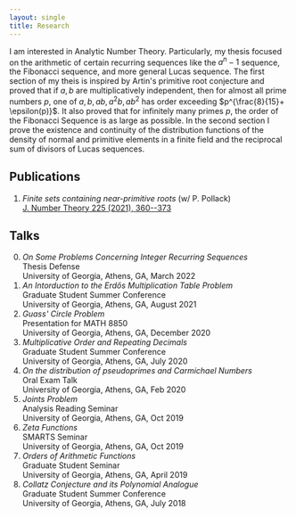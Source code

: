 ```yaml
---
layout: single
title: Research
---
```

I am interested in Analytic Number Theory. Particularly, my thesis focused on the arithmetic of certain recurring sequences like the $a^n-1$ 
sequence, the Fibonacci sequence, and more general Lucas sequence. The first section of my theis is inspired by Artin's primitive root conjecture and proved that if $a,b$ are multiplicatively independent, then for almost all prime numbers $p$, one of $a,b,ab, a^2b, ab^2$ has order exceeding $p^{\frac{8}{15}+ \epsilon(p)}$. It also proved that for infinitely many primes $p$, the order of the Fibonacci Sequence is as large as possible.
In the second section I prove the existence and continuity of the distribution functions of the density of normal and primitive elements in a finite field and the reciprocal sum of divisors of Lucas sequences.  <br/>



## Publications 
1. *Finite sets containing near-primitive roots* (w/ P. Pollack) <br/>
   <a href="https://arxiv.org/abs/2006.15200" target="_blank">J. Number Theory 225 (2021), 360--373</a>

## Talks
0. *On Some Problems Concerning Integer Recurring Sequences*  
    Thesis Defense  <br/>
	University of Georgia, Athens, GA, March 2022
1. *An Intorduction to the Erdős Multiplication Table Problem*  
    Graduate Student Summer Conference  <br/>
	University of Georgia, Athens, GA, August 2021
2. *Guass' Circle Problem*  
     Presentation for MATH 8850<br/>
	University of Georgia, Athens, GA, December 2020
3. *Multiplicative Order and Repeating Decimals*  
    Graduate Student Summer Conference  <br/>
	University of Georgia, Athens, GA, July 2020
4. *On the distribution of pseudoprimes and Carmichael Numbers*  
	Oral Exam Talk <br/>
		University of Georgia, Athens, GA, Feb 2020
5. *Joints Problem*  
	Analysis Reading Seminar <br/>
		University of Georgia, Athens, GA, Oct 2019
6. *Zeta Functions*  
    SMARTS Seminar <br/>
	University of Georgia, Athens, GA, Oct 2019
7. *Orders of Arithmetic Functions*  
	Graduate Student Seminar <br/>
		University of Georgia, Athens, GA, April 2019
8. *Collatz Conjecture and its Polynomial Analogue*  
    Graduate Student Summer Conference  <br/>
	University of Georgia, Athens, GA, July 2018
